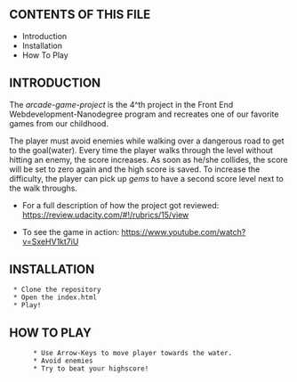 CONTENTS OF THIS FILE
---------------------

 * Introduction
 * Installation
 * How To Play

 INTRODUCTION
 ------------

 The *arcade-game-project* is the 4^th project in the Front End Webdevelopment-Nanodegree program and recreates one of our favorite games from our childhood.


The player must avoid enemies while walking over a dangerous road to get to the goal(water). Every time the player walks through the level without hitting an enemy, the score increases. As soon as he/she collides, the score will be set to zero again and the high score is saved. To increase the difficulty, the player can pick up *gems* to have a second score level next to the walk throughs.

  * For a full description of how the project got reviewed:
    https://review.udacity.com/#!/rubrics/15/view

  * To see the game in action:
    https://www.youtube.com/watch?v=SxeHV1kt7iU

INSTALLATION
------------

     * Clone the repository
     * Open the index.html
     * Play!

HOW TO PLAY
-----------

          * Use Arrow-Keys to move player towards the water.
          * Avoid enemies
          * Try to beat your highscore!
